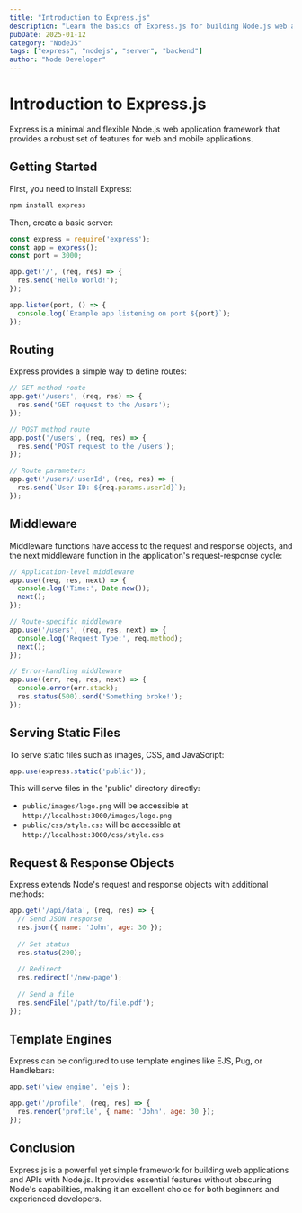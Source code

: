 ```yaml
---
title: "Introduction to Express.js"
description: "Learn the basics of Express.js for building Node.js web applications"
pubDate: 2025-01-12
category: "NodeJS"
tags: ["express", "nodejs", "server", "backend"]
author: "Node Developer"
---
```


# Introduction to Express.js

Express is a minimal and flexible Node.js web application framework that provides a robust set of features for web and mobile applications.

## Getting Started

First, you need to install Express:

```bash
npm install express
```

Then, create a basic server:

```javascript
const express = require('express');
const app = express();
const port = 3000;

app.get('/', (req, res) => {
  res.send('Hello World!');
});

app.listen(port, () => {
  console.log(`Example app listening on port ${port}`);
});
```

## Routing

Express provides a simple way to define routes:

```javascript
// GET method route
app.get('/users', (req, res) => {
  res.send('GET request to the /users');
});

// POST method route
app.post('/users', (req, res) => {
  res.send('POST request to the /users');
});

// Route parameters
app.get('/users/:userId', (req, res) => {
  res.send(`User ID: ${req.params.userId}`);
});
```

## Middleware

Middleware functions have access to the request and response objects, and the next middleware function in the application's request-response cycle:

```javascript
// Application-level middleware
app.use((req, res, next) => {
  console.log('Time:', Date.now());
  next();
});

// Route-specific middleware
app.use('/users', (req, res, next) => {
  console.log('Request Type:', req.method);
  next();
});

// Error-handling middleware
app.use((err, req, res, next) => {
  console.error(err.stack);
  res.status(500).send('Something broke!');
});
```

## Serving Static Files

To serve static files such as images, CSS, and JavaScript:

```javascript
app.use(express.static('public'));
```

This will serve files in the 'public' directory directly:

- `public/images/logo.png` will be accessible at `http://localhost:3000/images/logo.png`
- `public/css/style.css` will be accessible at `http://localhost:3000/css/style.css`

## Request & Response Objects

Express extends Node's request and response objects with additional methods:

```javascript
app.get('/api/data', (req, res) => {
  // Send JSON response
  res.json({ name: 'John', age: 30 });
  
  // Set status
  res.status(200);
  
  // Redirect
  res.redirect('/new-page');
  
  // Send a file
  res.sendFile('/path/to/file.pdf');
});
```

## Template Engines

Express can be configured to use template engines like EJS, Pug, or Handlebars:

```javascript
app.set('view engine', 'ejs');

app.get('/profile', (req, res) => {
  res.render('profile', { name: 'John', age: 30 });
});
```

## Conclusion

Express.js is a powerful yet simple framework for building web applications and APIs with Node.js. It provides essential features without obscuring Node's capabilities, making it an excellent choice for both beginners and experienced developers.